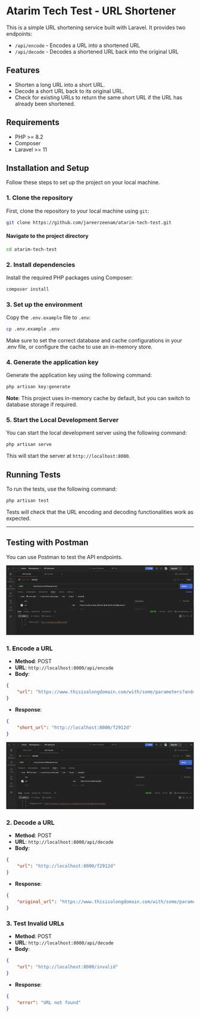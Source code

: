 # Atarim Tech Test - URL Shortener

This is a simple URL shortening service built with Laravel. It provides two endpoints:

- `/api/encode` - Encodes a URL into a shortened URL
- `/api/decode` - Decodes a shortened URL back into the original URL

## Features

- Shorten a long URL into a short URL.
- Decode a short URL back to its original URL.
- Check for existing URLs to return the same short URL if the URL has already been shortened.

## Requirements

- PHP >= 8.2
- Composer
- Laravel >= 11

## Installation and Setup

Follow these steps to set up the project on your local machine.

### 1. Clone the repository

First, clone the repository to your local machine using `git`:

```bash
git clone https://github.com/jareerzeenam/atarim-tech-test.git
```
#### Navigate to the project directory
```bash
cd atarim-tech-test
```

### 2. Install dependencies
Install the required PHP packages using Composer:

```bash
composer install
```
### 3. Set up the environment
Copy the `.env.example` file to `.env`:

```bash
cp .env.example .env
```
Make sure to set the correct database and cache configurations in your .env file, or configure the cache to use an in-memory store.

### 4. Generate the application key
Generate the application key using the following command:

```bash
php artisan key:generate
```

**Note**: This project uses in-memory cache by default, but you can switch to database storage if required.

### 5. Start the Local Development Server
You can start the local development server using the following command:

```bash 
php artisan serve
```
This will start the server at `http://localhost:8000`.

## Running Tests
To run the tests, use the following command:

```bash
php artisan test
```
Tests will check that the URL encoding and decoding functionalities work as expected.

---
## Testing with Postman
You can use Postman to test the API endpoints.

![URL Encode](https://github.com/jareerzeenam/atarim-tech-test/blob/master/public/assets/Encode.png)

### 1. Encode a URL
- **Method**: POST
- **URL**: `http://localhost:8000/api/encode`
- **Body**: 
```json
{
    "url": "https://www.thisisalongdomain.com/with/some/parameters?and=here_too"
}
```
- **Response**: 
```json
{
    "short_url": "http://localhost:8000/f2912d"
}
```
![URL Decode](https://github.com/jareerzeenam/atarim-tech-test/blob/master/public/assets/Decode.png)

### 2. Decode a URL
- **Method**: POST
- **URL**: `http://localhost:8000/api/decode`
- **Body**: 
```json
{
    "url": "http://localhost:8000/f2912d"
}
```
- **Response**: 
```json
{
    "original_url": "https://www.thisisalongdomain.com/with/some/parameters?and=here_too"
}
```
### 3. Test Invalid URLs
- **Method**: POST
- **URL**: `http://localhost:8000/api/decode`
- **Body**: 
```json
{
    "url": "http://localhost:8000/invalid"
}
```
- **Response**: 
```json
{
    "error": "URL not found"
}
```


